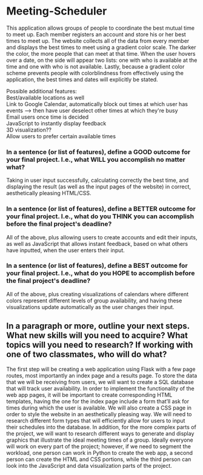 # Meeting-Scheduler

This application allows groups of people to coordinate the best mutual time to meet up. Each member registers an account and store his or her best times to meet up. The website collects all of the data from every member and displays the best times to meet using a gradient color scale. The darker the color, the more people that can meet at that time. When the user hovers over a date, on the side will appear two lists: one with who is available at the time and one with who is not available. Lastly, because a gradient color scheme prevents people with colorblindness from effectively using the application, the best times and dates will explicitly be stated.

Possible additional features:  
Best/available locations as well  
Link to Google Calendar, automatically block out times at which user has events --> then have user deselect other times at which they're busy  
Email users once time is decided  
JavaScript to instantly display feedback  
3D visualization??  
Allow users to prefer certain available times  

### In a sentence (or list of features), define a GOOD outcome for your final project. I.e., what WILL you accomplish no matter what?

Taking in user input successfully, calculating correctly the best time, and displaying the result (as well as the input pages of the website) in correct, aesthetically pleasing HTML/CSS.

### In a sentence (or list of features), define a BETTER outcome for your final project. I.e., what do you THINK you can accomplish before the final project's deadline?

All of the above, plus allowing users to create accounts and edit their inputs, as well as JavaScript that allows instant feedback, based on what others have inputted, when the user enters their input.

### In a sentence (or list of features), define a BEST outcome for your final project. I.e., what do you HOPE to accomplish before the final project's deadline?

All of the above, plus creating visualizations of calendars where different colors represent different levels of group availability, and having these visualizations update automatically as the user changes their input.

## In a paragraph or more, outline your next steps. What new skills will you need to acquire? What topics will you need to research? If working with one of two classmates, who will do what?

The first step will be creating a web application using Flask with a few page routes, most importantly an index page and a results page. To store the data that we will be receiving from users, we will want to create a SQL database that will track user availability. In order to implement the functionality of the web app pages, it will be important to create corresponding HTML templates, having the one for the index page include a form that’ll ask for times during which the user is available. We will also create a CSS page in order to style the website in an aesthetically pleasing way. We will need to research different form types that will efficiently allow for users to input their schedules into the database. In addition, for the more complex parts of the project, we will want to research different ways to generate and display graphics that illustrate the ideal meeting times of a group. Ideally everyone will work on every part of the project; however, if we need to segment the workload, one person can work in Python to create the web app, a second person can create the HTML and CSS portions, while the third person can look into the JavaScript and data visualization parts of the project.
